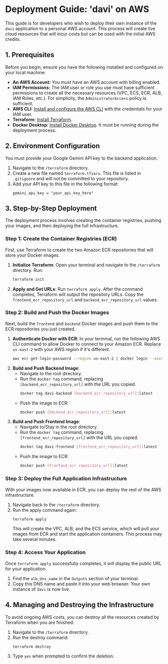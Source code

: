 # Deployment Guide: 'davi' on AWS

This guide is for developers who wish to deploy their own instance of the `davi` application to a personal AWS account. This process will create live cloud resources that will incur costs but can be used with the initial AWS credits.

## 1. Prerequisites

Before you begin, ensure you have the following installed and configured on your local machine:

- **An AWS Account:** You must have an AWS account with billing enabled.
- **IAM Permissions:** The IAM user or role you use must have sufficient permissions to create all the necessary resources (VPC, ECS, ECR, ALB, IAM Roles, etc.). For simplicity, the `AdministratorAccess` policy is sufficient.
- **AWS CLI:** [Install and configure the AWS CLI](https://docs.aws.amazon.com/cli/latest/userguide/cli-chap-configure.html) with the credentials for your IAM user.
- **Terraform:** [Install Terraform](https://learn.hashicorp.com/tutorials/terraform/install-cli).
- **Docker Desktop:** [Install Docker Desktop](https://www.docker.com/products/docker-desktop/). It must be running during the deployment process.

## 2. Environment Configuration

You must provide your Google Gemini API key to the backend application.

1.  Navigate to the `/terraform` directory.
2.  Create a new file named `terraform.tfvars`. This file is listed in `.gitignore` and will not be committed to your repository.
3.  Add your API key to this file in the following format:
    ```
    gemini_api_key = "your_api_key_here"
    ```

## 3. Step-by-Step Deployment

The deployment process involves creating the container registries, pushing your images, and then deploying the full infrastructure.

### Step 1: Create the Container Registries (ECR)

First, use Terraform to create the two Amazon ECR repositories that will store your Docker images.

1.  **Initialize Terraform**: Open your terminal and navigate to the `/terraform` directory. Run:
    ```bash
    terraform init
    ```
2.  **Apply and Get URLs**: Run `terraform apply`. After the command completes, Terraform will output the repository URLs. Copy the `frontend_ecr_repository_url` and `backend_ecr_repository_url` values.

### Step 2: Build and Push the Docker Images

Next, build the `frontend` and `backend` Docker images and push them to the ECR repositories you just created.

1.  **Authenticate Docker with ECR**: In your terminal, run the following AWS CLI command to allow Docker to connect to your Amazon ECR. Replace `us-east-2` with your AWS region if it's different.
    ```bash
    aws ecr get-login-password --region us-east-2 | docker login --username AWS --password-stdin your_aws_account_id.dkr.ecr.us-east-2.amazonaws.com
    ```
2.  **Build and Push Backend Image**:
    - Navigate to the root directory.
    - Run the `docker tag` command, replacing `[backend_ecr_repository_url]` with the URL you copied.
        ```bash
        docker tag davi-backend [backend_ecr_repository_url]:latest
        ```
    - Push the image to ECR:
        ```bash
        docker push [backend_ecr_repository_url]:latest
        ```
3.  **Build and Push Frontend Image**:
    - Navigate to/Stay in the root directory.
    - Run the `docker tag` command, replacing `[frontend_ecr_repository_url]` with the URL you copied.
        ```bash
        docker tag davi-frontend [frontend_ecr_repository_url]:latest
        ```
    - Push the image to ECR:
        ```bash
        docker push [frontend_ecr_repository_url]:latest
        ```

### Step 3: Deploy the Full Application Infrastructure

With your images now available in ECR, you can deploy the rest of the AWS infrastructure.

1.  Navigate back to the `/terraform` directory.
2.  Run the apply command again:
    ```bash
    terraform apply
    ```
    This will create the VPC, ALB, and the ECS service, which will pull your images from ECR and start the application containers. This process may take several minutes.

### Step 4: Access Your Application

Once `terraform apply` successfully completes, it will display the public URL for your application.

1.  Find the `alb_dns_name` in the `Outputs` section of your terminal.
2.  Copy this DNS name and paste it into your web browser. Your own instance of `davi` is now live.

## 4. Managing and Destroying the Infrastructure

To avoid ongoing AWS costs, you can destroy all the resources created by Terraform when you are finished.

1.  Navigate to the `/terraform` directory.
2.  Run the destroy command:
    ```bash
    terraform destroy
    ```
3.  Type `yes` when prompted to confirm the deletion.